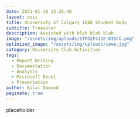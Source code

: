 ```yaml
---
date: 2021-01-10 12:26:40
layout: post
title: University of Calgary IEEE Student Body
subtitle: Treasurer
description: Assisted with blah blah blah
image: "/assets/img/uploads/STM32F411E-DISCO.png"
optimized_image: "/assets/img/uploads/ieee.jpg"
category: University Club Activities
tags:
  - Report Writing
  - Documentation
  - Analysis
  - Microsoft Excel
  - Presentation
author: Bilal Dawood
paginate: true
---
```

placeholder
